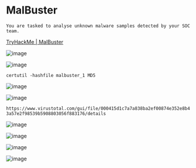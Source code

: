 # MalBuster
```You are tasked to analyse unknown malware samples detected by your SOC team.```

[TryHackMe | MalBuster](https://tryhackme.com/room/malbuster)

![image](https://user-images.githubusercontent.com/58542375/215278088-a127baf1-dcac-42c0-8ddf-0347a2df042a.png)

![image](https://user-images.githubusercontent.com/58542375/215277675-ab0bd39c-e684-484f-8296-e8b7373cc98c.png)

```certutil -hashfile malbuster_1 MD5```

![image](https://user-images.githubusercontent.com/58542375/215277970-9a08a7d0-5f47-415d-9f65-adeb13372f12.png)

![image](https://user-images.githubusercontent.com/58542375/215277922-37670145-e5f6-4b14-8099-6e51d841013a.png)

```https://www.virustotal.com/gui/file/000415d1c7a7a838ba2ef00874e352e8b43a57e2f98539b5908803056f883176/details```

![image](https://user-images.githubusercontent.com/58542375/215278245-a59dfef9-4dd8-4367-97f3-fba9b372367e.png)

![image](https://user-images.githubusercontent.com/58542375/215278178-18403b1c-8f60-4cf1-ac27-eca8f6a39ffd.png)

![image](https://user-images.githubusercontent.com/58542375/215278776-84b56462-acd0-467e-9c02-94e9e957125b.png)

![image](https://user-images.githubusercontent.com/58542375/215278725-59eb4466-c305-470c-b060-d5b9a88f216d.png)

